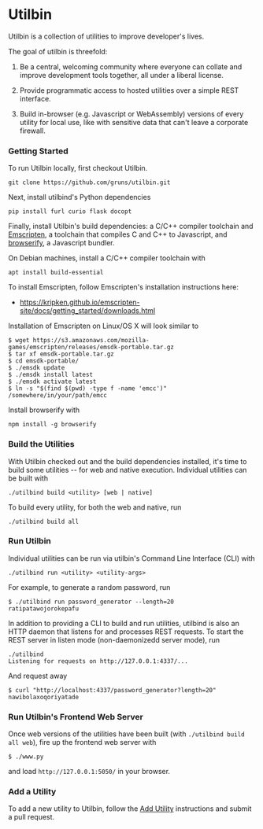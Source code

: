 # Utilbin

Utilbin is a collection of utilities to improve developer's lives.

The goal of utilbin is threefold:

  1. Be a central, welcoming community where everyone can collate and improve
     development tools together, all under a liberal license.

  2. Provide programmatic access to hosted utilities over a simple REST
     interface.

  3. Build in-browser (e.g. Javascript or WebAssembly) versions of every utility
     for local use, like with sensitive data that can't leave a corporate
     firewall.


### Getting Started

To run Utilbin locally, first checkout Utilbin.

```console
git clone https://github.com/gruns/utilbin.git
```

Next, install utilbind's Python dependencies

```console
pip install furl curio flask docopt
```

Finally, install Utilbin's build dependencies: a C/C++ compiler toolchain and
[Emscripten](https://github.com/kripken/emscripten), a toolchain that compiles C
and C++ to Javascript, and [browserify](http://browserify.org/), a Javascript
bundler.

On Debian machines, install a C/C++ compiler toolchain with

```console
apt install build-essential
```

To install Emscripten, follow Emscripten's installation instructions here:

  * https://kripken.github.io/emscripten-site/docs/getting_started/downloads.html

Installation of Emscripten on Linux/OS X will look similar to

```console
$ wget https://s3.amazonaws.com/mozilla-games/emscripten/releases/emsdk-portable.tar.gz
$ tar xf emsdk-portable.tar.gz
$ cd emsdk-portable/
$ ./emsdk update
$ ./emsdk install latest
$ ./emsdk activate latest
$ ln -s "$(find $(pwd) -type f -name 'emcc')" /somewhere/in/your/path/emcc
```

Install browserify with

```console
npm install -g browserify
```


### Build the Utilities

With Utilbin checked out and the build dependencies installed, it's time to
build some utilities -- for web and native execution. Individual utilities can
be built with

```console
./utilbind build <utility> [web | native]
```

To build every utility, for both the web and native, run

```console
./utilbind build all
```


### Run Utilbin

Individual utilities can be run via utilbin's Command Line Interface (CLI) with

```console
./utilbind run <utility> <utility-args>
```

For example, to generate a random password, run

```console
$ ./utilbind run password_generator --length=20
ratipatawojorokepafu
```

In addition to providing a CLI to build and run utilities, utilbind is also an
HTTP daemon that listens for and processes REST requests. To start the REST
server in listen mode (non-daemonizedd server mode), run

```console
./utilbind
Listening for requests on http://127.0.0.1:4337/...
```

And request away

```console
$ curl "http://localhost:4337/password_generator?length=20"
nawibolaxoqoriyatade
```


### Run Utilbin's Frontend Web Server

Once web versions of the utilities have been built (with `./utilbind build all
web`), fire up the frontend web server with

```
$ ./www.py
```

and load `http://127.0.0.1:5050/` in your browser.


### Add a Utility

To add a new utility to Utilbin, follow the [Add Utility](Add_Utility.md)
instructions and submit a pull request.
